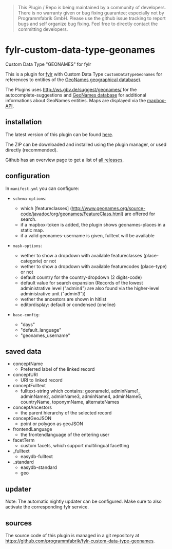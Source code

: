 > This Plugin / Repo is being maintained by a community of developers.
There is no warranty given or bug fixing guarantee; especially not by
Programmfabrik GmbH. Please use the github issue tracking to report bugs
and self organize bug fixing. Feel free to directly contact the committing
developers.

# fylr-custom-data-type-geonames
Custom Data Type "GEONAMES" for fylr

This is a plugin for [fylr](https://docs.fylr.io/) with Custom Data Type `CustomDataTypeGeonames` for references to entities of the [GeoNames geographical database)](<http://www.geonames.org/>).

The Plugins uses <http://ws.gbv.de/suggest/geonames/> for the autocomplete-suggestions and [GeoNames database](<http://www.geonames.org/export/JSON-webservices.html>) for additional informations about GeoNames entities. Maps are displayed via the [mapbox-API](https://docs.mapbox.com/api/).

## installation

The latest version of this plugin can be found [here](https://github.com/programmfabrik/fylr-plugin-custom-data-type-geonames/releases/latest/download/customDataTypeGeonames.zip).

The ZIP can be downloaded and installed using the plugin manager, or used directly (recommended).

Github has an overview page to get a list of [all releases](https://github.com/programmfabrik/fylr-plugin-custom-data-type-geonames/releases/).


## configuration

In `manifest.yml` you can configure:

* `schema-options`:
    * which [featureclasses] (<http://www.geonames.org/source-code/javadoc/org/geonames/FeatureClass.html>)  are offered for search.
    *  if a mapbox-token is added, the plugin shows geonames-places in a static map.
    *  if a valid geonames-username is given, fulltext will be available

* `mask-options`:
    * wether to show a dropdown with available featureclasses (place-categorie) or not
    * wether to show a dropdown with available featurecodes (place-type) or not
    * default country for the country-dropdown (2 digits-code)
    * default value for search expansion (Records of the lowest administrative level ("admin4") are also found via the higher-level administrative unit ("admin3"))
    * wether the ancestors are shown in hitlist
    * editordisplay: default or condensed (oneline)

* `base-config`:
    * "days"
    * "default_language"
    * "geonames_username"

## saved data

* conceptName
    * Preferred label of the linked record
* conceptURI
    * URI to linked record
* conceptFulltext
    * fulltext-string which contains: geonameId, adminName1, adminName2, adminName3, adminName4, adminName5, countryName, toponymName, alternateNames
* conceptAncestors
    * the parent hierarchy of the selected record
* conceptGeoJSON
    * point or polygon as geoJSON
* frontendLanguage
    * the frontendlanguage of the entering user
* facetTerm
    * custom facets, which support multilingual facetting
* _fulltext
    * easydb-fulltext
* _standard
    * easydb-standard
    * geo

## updater

Note: The automatic nightly updater can be configured. Make sure to also activate the corresponding fylr service.


## sources

The source code of this plugin is managed in a git repository at <https://github.com/programmfabrik/fylr-custom-data-type-geonames>.
